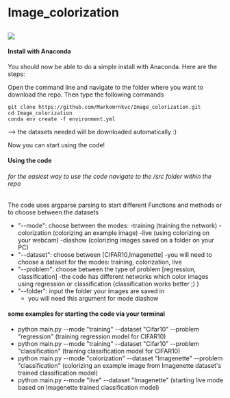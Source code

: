 # Image_colorization
![](https://github.com/Markomrnkvc/Image_colorization/blob/readme/gif_colorization.gif)
---------
#### Install with Anaconda

You should now be able to do a simple install with Anaconda. Here are the steps:

Open the command line and navigate to the folder where you want to download the repo.  Then
type the following commands

```console
git clone https://github.com/Markomrnkvc/Image_colorization.git
cd Image_colorization
conda env create -f environment.yml
```
--> the datasets needed will be downloaded automatically :)

Now you can start using the code! 


#### Using the code

###### for the easiest way to use the code navigate to the /src folder within the repo

The code uses argparse parsing to start different Functions and methods or to choose between the datasets
- "--mode": choose between the modes:
    -training (training the network)
    -colorization (colorizing an example image)
    -live (using colorizing on your webcam)
    -diashow (colorizing images saved on a folder on your PC)
- "--dataset": choose between [CIFAR10,Imagenette]
    -you will need to choose a dataset for the modes: training, colorization, live
- "--problem": choose between the type of problem [regression, classification]
    -the code has different networks which color images using regression or classification (classification works better ;) )
- "--folder": input the folder your images are saved in
    - you will need this argument for mode diashow


#### some examples for starting the code via your terminal
- python main.py --mode "training" --dataset "Cifar10" --problem "regression" (training regression model for CIFAR10)
- python main.py --mode "training" --dataset "Cifar10" --problem "classification" (training classification model for CIFAR10)
- python main.py --mode "colorization" --dataset "Imagenette" --problem "classification" (colorizing an example image from Imagenette dataset's trained classification model)
- python main.py --mode "live" --dataset "Imagenette" (starting live mode based on Imagenette trained classification model)

